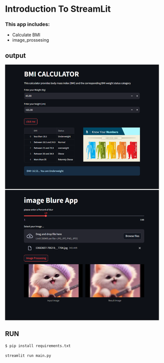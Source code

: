 # Introduction To StreamLit
  
### This app includes:
- Calculate BMI
- image_prossesing
 
## output

![img](images/bmi.png)
![img](images/result.png)


## RUN

```
$ pip install requirements.txt

streamlit run main.py

```
    

